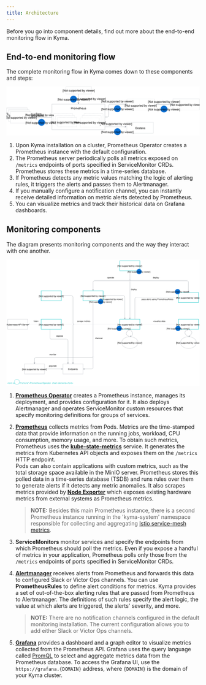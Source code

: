 ```yaml
---
title: Architecture
---
```


Before you go into component details, find out more about the end-to-end monitoring flow in Kyma.
## End-to-end monitoring flow

The complete monitoring flow in Kyma comes down to these components and steps:

![End-to-end monitoring flow](./assets/monitoring-flow.svg)

1. Upon Kyma installation on a cluster, Prometheus Operator creates a Prometheus instance with the default configuration.
2. The Prometheus server periodically polls all metrics exposed on `/metrics` endpoints of ports specified in ServiceMonitor CRDs. Prometheus stores these metrics in a time-series database.
3. If Prometheus detects any metric values matching the logic of alerting rules, it triggers the alerts and passes them to Alertmanager.
4. If you manually configure a notification channel, you can instantly receive detailed information on metric alerts detected by Prometheus.
5. You can visualize metrics and track their historical data on Grafana dashboards.

## Monitoring components

The diagram presents monitoring components and the way they interact with one another.

![Monitoring components](./assets/monitoring-architecture.svg)


1. [**Prometheus Operator**](https://github.com/coreos/prometheus-operator) creates a Prometheus instance, manages its deployment, and provides configuration for it. It also deploys Alertmanager and operates ServiceMonitor custom resources that specify monitoring definitions for groups of services.

2. [**Prometheus**](https://prometheus.io/docs/introduction) collects metrics from Pods. Metrics are the time-stamped data that provide information on the running jobs, workload, CPU consumption, memory usage, and more. To obtain such metrics, Prometheus uses the [**kube-state-metrics**](https://github.com/kubernetes/kube-state-metrics) service. It generates the metrics from Kubernetes API objects and exposes them on the `/metrics` HTTP endpoint.  
Pods can also contain applications with custom metrics, such as the total storage space available in the MinIO server. Prometheus stores this polled data in a time-series database (TSDB) and runs rules over them to generate alerts if it detects any metric anomalies. It also scrapes metrics provided by [**Node Exporter**](https://github.com/mindprince/nvidia_gpu_prometheus_exporter) which exposes existing hardware metrics from external systems as Prometheus metrics.

   >**NOTE:** Besides this main Prometheus instance, there is a second Prometheus instance running in the 'kyma-system' namespace responsible for collecting and aggregating [Istio service-mesh metrics](#istio-monitoring).

3. **ServiceMonitors** monitor services and specify the endpoints from which Prometheus should poll the metrics. Even if you expose a handful of metrics in your application, Prometheus polls only those from the `/metrics` endpoints of ports specified in ServiceMonitor CRDs.

4. [**Alertmanager**](https://prometheus.io/docs/alerting/alertmanager/) receives alerts from Prometheus and forwards this data to configured Slack or Victor Ops channels.  You can use **PrometheusRules** to define alert conditions for metrics. Kyma provides a set of out-of-the-box alerting rules that are passed from Prometheus to Alertmanager. The definitions of such rules specify the alert logic, the value at which alerts are triggered, the alerts' severity, and more.

    >**NOTE:** There are no notification channels configured in the default monitoring installation. The current configuration allows you to add either Slack or Victor Ops channels.

5. [**Grafana**](https://grafana.com/docs/guides/getting_started/) provides a dashboard and a graph editor to visualize metrics collected from the Prometheus API. Grafana uses the query language called [PromQL](https://prometheus.io/docs/prometheus/latest/querying/basics/) to select and aggregate metrics data from the Prometheus database. To access the Grafana UI, use the `https://grafana.{DOMAIN}` address, where `{DOMAIN}` is the domain of your Kyma cluster.

